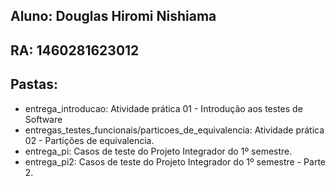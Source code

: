 ## Aluno: Douglas Hiromi Nishiama
## RA: 1460281623012

## Pastas: 
* entrega_introducao: Atividade prática 01 - Introdução aos testes de Software
* entregas_testes_funcionais/particoes_de_equivalencia: Atividade prática 02 - Partições de equivalencia.
* entrega_pi: Casos de teste do Projeto Integrador do 1º semestre.
* entrega_pi2: Casos de teste do Projeto Integrador do 1º semestre - Parte 2.